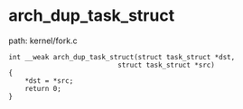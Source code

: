 arch_dup_task_struct
========================================

path: kernel/fork.c
```
int __weak arch_dup_task_struct(struct task_struct *dst,
                           struct task_struct *src)
{
    *dst = *src;
    return 0;
}
```